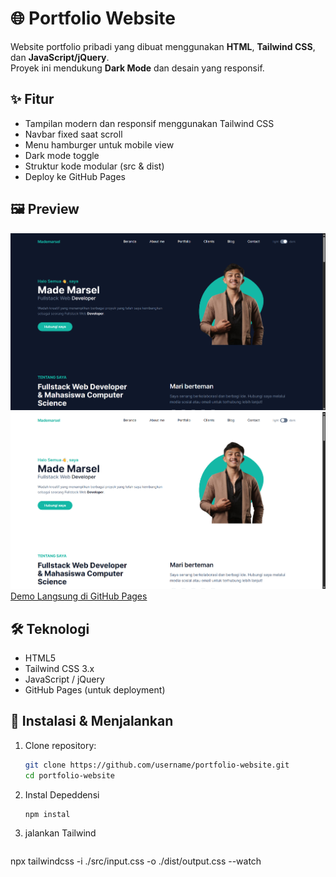 # 🌐 Portfolio Website

Website portfolio pribadi yang dibuat menggunakan **HTML**, **Tailwind CSS**, dan **JavaScript/jQuery**.  
Proyek ini mendukung **Dark Mode** dan desain yang responsif.

## ✨ Fitur

- Tampilan modern dan responsif menggunakan Tailwind CSS
- Navbar fixed saat scroll
- Menu hamburger untuk mobile view
- Dark mode toggle
- Struktur kode modular (src & dist)
- Deploy ke GitHub Pages

## 🖼️ Preview

![Preview](dist/img/Screenshot%202025-09-12%20140823.png)
![Preview](dist/img/Screenshot%202025-09-12%20140818.png)
[Demo Langsung di GitHub Pages](https://marselllniiboyy.github.io/portfolio-website/)

## 🛠️ Teknologi

- HTML5
- Tailwind CSS 3.x
- JavaScript / jQuery
- GitHub Pages (untuk deployment)

## 🚀 Instalasi & Menjalankan

1. Clone repository:

   ```bash
   git clone https://github.com/username/portfolio-website.git
   cd portfolio-website

2. Instal Depeddensi
   
   ```bash
   npm instal

4. jalankan Tailwind
   
   ```bash
  npx tailwindcss -i ./src/input.css -o ./dist/output.css --watch
